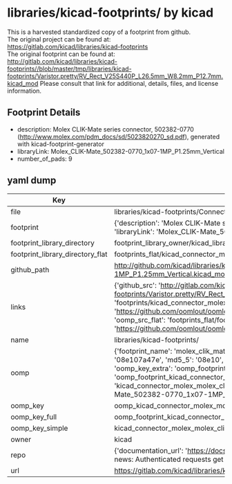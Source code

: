 # libraries/kicad-footprints/ by kicad  
This is a harvested standardized copy of a footprint from github.  
The original project can be found at:  
https://gitlab.com/kicad/libraries/kicad-footprints  
The original footprint can be found at:
http://gitlab.com/kicad/libraries/kicad-footprints//blob/master/tmp/libraries/kicad-footprints/Varistor.pretty/RV_Rect_V25S440P_L26.5mm_W8.2mm_P12.7mm.kicad_mod
Please consult that link for additional, details, files, and license information.  
## Footprint Details
* description: Molex CLIK-Mate series connector, 502382-0770 (http://www.molex.com/pdm_docs/sd/5023820270_sd.pdf), generated with kicad-footprint-generator  
* libraryLink: Molex_CLIK-Mate_502382-0770_1x07-1MP_P1.25mm_Vertical  
* number_of_pads: 9  
## yaml dump  
| Key | Value |  
| --- | --- |  
| file | libraries/kicad-footprints/Connector_Molex.pretty/Molex_CLIK-Mate_502382-0770_1x07-1MP_P1.25mm_Vertical.kicad_mod |  
| footprint | {'description': 'Molex CLIK-Mate series connector, 502382-0770 (http://www.molex.com/pdm_docs/sd/5023820270_sd.pdf), generated with kicad-footprint-generator', 'libraryLink': 'Molex_CLIK-Mate_502382-0770_1x07-1MP_P1.25mm_Vertical', 'number_of_pads': 9} |  
| footprint_library_directory | footprint_library_owner/kicad_libraries/kicad-footprints/ |  
| footprint_library_directory_flat | footprints_flat/kicad_connector_molex_molex_clik_mate_502382_0770_1x07_1mp_p1_25mm_vertical/working |  
| github_path | http://github.com/kicad/libraries/kicad-footprints//blob/master/tmp/libraries/kicad-footprints/Connector_Molex.pretty/Molex_CLIK-Mate_502382-0770_1x07-1MP_P1.25mm_Vertical.kicad_mod |  
| links | {'github_src': 'http://gitlab.com/kicad/libraries/kicad-footprints//blob/master/tmp/libraries/kicad-footprints/Varistor.pretty/RV_Rect_V25S440P_L26.5mm_W8.2mm_P12.7mm.kicad_mod', 'github_src_repo': 'https://gitlab.com/kicad/libraries/kicad-footprints', 'oomp_bot': 'footprints/kicad_connector_molex_molex_clik_mate_502382_0770_1x07_1mp_p1_25mm_vertical/working', 'oomp_bot_github': 'https://github.com/oomlout/oomlout_oomp_footprint_bot/tree/main/footprints/kicad_connector_molex_molex_clik_mate_502382_0770_1x07_1mp_p1_25mm_vertical/working', 'oomp_src_flat': 'footprints_flat/footprints_flat/kicad_connector_molex_molex_clik_mate_502382_0770_1x07_1mp_p1_25mm_vertical/working', 'oomp_src_flat_github': 'https://github.com/oomlout/oomlout_oomp_footprint_src/tree/main/footprints_flat/kicad_connector_molex_molex_clik_mate_502382_0770_1x07_1mp_p1_25mm_vertical/working'} |  
| name | libraries/kicad-footprints/ |  
| oomp | {'footprint_name': 'molex_clik_mate_502382_0770_1x07_1mp_p1_25mm_vertical', 'library_name': 'connector_molex', 'md5': '08e107a47ecf9d1d037b6b4b2b185448', 'md5_10': '08e107a47e', 'md5_5': '08e10', 'md5_6': '08e107', 'oomp_key': 'oomp_kicad_connector_molex_molex_clik_mate_502382_0770_1x07_1mp_p1_25mm_vertical', 'oomp_key_extra': 'oomp_footprint_kicad_connector_molex_molex_clik_mate_502382_0770_1x07_1mp_p1_25mm_vertical', 'oomp_key_full': 'oomp_footprint_kicad_connector_molex_molex_clik_mate_502382_0770_1x07_1mp_p1_25mm_vertical_08e107', 'oomp_key_simple': 'kicad_connector_molex_molex_clik_mate_502382_0770_1x07_1mp_p1_25mm_vertical', 'original_filename': 'libraries/kicad-footprints/Connector_Molex.pretty/Molex_CLIK-Mate_502382-0770_1x07-1MP_P1.25mm_Vertical.kicad_mod', 'owner_name': 'kicad'} |  
| oomp_key | oomp_kicad_connector_molex_molex_clik_mate_502382_0770_1x07_1mp_p1_25mm_vertical |  
| oomp_key_full | oomp_footprint_kicad_connector_molex_molex_clik_mate_502382_0770_1x07_1mp_p1_25mm_vertical |  
| oomp_key_simple | kicad_connector_molex_molex_clik_mate_502382_0770_1x07_1mp_p1_25mm_vertical |  
| owner | kicad |  
| repo | {'documentation_url': 'https://docs.github.com/rest/overview/resources-in-the-rest-api#rate-limiting', 'message': "API rate limit exceeded for 84.66.173.59. (But here's the good news: Authenticated requests get a higher rate limit. Check out the documentation for more details.)"} |  
| url | https://gitlab.com/kicad/libraries/kicad-footprints |  

